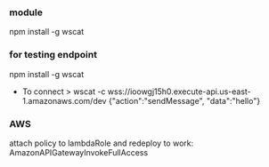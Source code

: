 ### module
npm install -g wscat 
### for testing endpoint
npm install -g wscat 
- To connect > wscat -c wss://ioowgj15h0.execute-api.us-east-1.amazonaws.com/dev
{"action":"sendMessage", "data":"hello"}

### AWS
attach policy to lambdaRole and redeploy to work: AmazonAPIGatewayInvokeFullAccess
